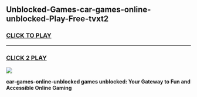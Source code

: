 
## Unblocked-Games-car-games-online-unblocked-Play-Free-tvxt2
<h3>
<a href="https://premium76.site?title=car-games-online-unblocked&ref=18A1">CLICK TO PLAY</a></h3>
<hr>

<h3>
<a href="https://premium76.site?title=car-games-online-unblocked&ref=18A1">CLICK 2 PLAY</a>
  
</h3>

<a href="https://premium76.site?title=car-games-online-unblocked&ref=18A1"><img src="https://clearcache.store/games.png"></a>


**car-games-online-unblocked games unblocked: Your Gateway to Fun and Accessible Online Gaming**
